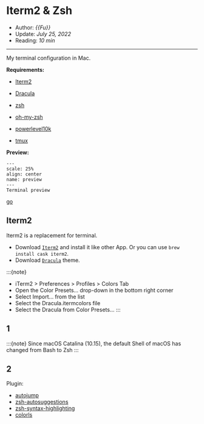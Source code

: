 # Iterm2 & Zsh

- Author: *{{Fu}}*
- Update: *July 25, 2022*
- Reading: *10 min*

---

My terminal configuration in Mac.

**Requirements:**
- [Iterm2](https://iterm2.com/)
- [Dracula](https://draculatheme.com/)
- [zsh](https://www.zsh.org/)
- [oh-my-zsh](https://github.com/ohmyzsh/ohmyzsh)
- [powerlevel10k](https://github.com/romkatv/powerlevel10k)

- [tmux](https://github.com/tmux/tmux)


**Preview:**




```{figure} ./img/Iterm2-Zsh-1.jpg
---
scale: 25%
align: center
name: preview
---
Terminal preview
```


[go](preview)


## Iterm2
Iterm2 is a replacement for terminal.

- Download [`Iterm2`](https://iterm2.com/) and install it like other App. Or you can use `brew install cask iterm2`.
- Download [`Dracula`](https://draculatheme.com/iterm) theme.

:::{note}
- iTerm2 > Preferences > Profiles > Colors Tab
- Open the Color Presets... drop-down in the bottom right corner
- Select Import... from the list
- Select the Dracula.itermcolors file
- Select the Dracula from Color Presets...
:::

## 1

:::{note}
Since macOS Catalina (10.15), the default Shell of macOS has changed from Bash to Zsh
:::



## 2
Plugin:

- [autojump](https://github.com/wting/autojump)
- [zsh-autosuggestions](https://github.com/zsh-users/zsh-autosuggestions)
- [zsh-syntax-highlighting](https://github.com/zsh-users/zsh-syntax-highlighting)
- [colorls](https://github.com/athityakumar/colorls)